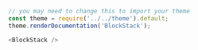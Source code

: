 ```javascript
// you may need to change this to import your theme
const theme = require('../../theme').default;
theme.renderDocumentation('BlockStack');
```

```javascript
<BlockStack />
```
